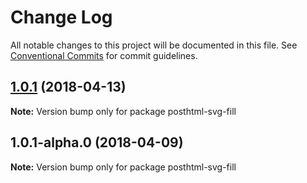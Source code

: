 # Change Log

All notable changes to this project will be documented in this file.
See [Conventional Commits](https://conventionalcommits.org) for commit guidelines.

<a name="1.0.1"></a>
## [1.0.1](https://github.com/kisenka/svg-baker/packages/posthtml-svg-fill/compare/posthtml-svg-fill@1.0.1-alpha.0...posthtml-svg-fill@1.0.1) (2018-04-13)




**Note:** Version bump only for package posthtml-svg-fill

<a name="1.0.1-alpha.0"></a>
## 1.0.1-alpha.0 (2018-04-09)




**Note:** Version bump only for package posthtml-svg-fill
